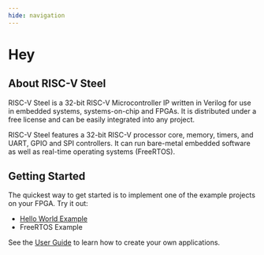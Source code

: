 ```yaml
---
hide: navigation
---
```


<h1 id="hidden-homepage-title">Hey</h1>

<h2 id="h2-homepage-no-top-margin">About RISC-V Steel</h2>

RISC-V Steel is a 32-bit RISC-V Microcontroller IP written in Verilog for use in embedded systems, systems-on-chip and FPGAs. It is distributed under a free license and can be easily integrated into any project.

RISC-V Steel features a 32-bit RISC-V processor core, memory, timers, and UART, GPIO and SPI controllers. It can run bare-metal embedded software as well as real-time operating systems (FreeRTOS).

<h2>Getting Started</h2>

The quickest way to get started is to implement one of the example projects on your FPGA. Try it out:

- [Hello World Example](examples/helloworld.md) 
- FreeRTOS Example

See the [User Guide](userguide.md) to learn how to create your own applications.

</br>
</br>